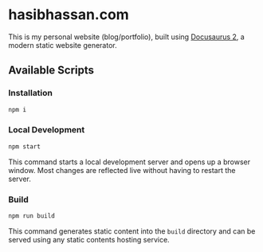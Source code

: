 # hasibhassan.com

This is my personal website (blog/portfolio), built using [Docusaurus 2](https://docusaurus.io/), a modern static website generator.

## Available Scripts

### Installation

```bash
npm i
```

### Local Development

```bash
npm start
```

This command starts a local development server and opens up a browser window. Most changes are reflected live without having to restart the server.

### Build

```bash
npm run build
```

This command generates static content into the `build` directory and can be served using any static contents hosting service.
